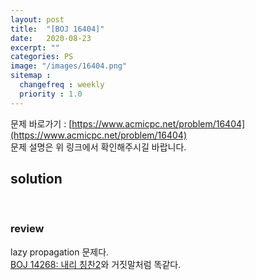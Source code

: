 ```yaml
---
layout: post
title:  "[BOJ 16404]"
date:   2020-08-23
excerpt: ""
categories: PS
image: "/images/16404.png"
sitemap :
  changefreq : weekly
  priority : 1.0
---
```


문제 바로가기 : [https://www.acmicpc.net/problem/16404](https://www.acmicpc.net/problem/16404)<br>
문제 설명은 위 링크에서 확인해주시길 바랍니다.
<br>
## solution
<script src="https://gist.github.com/yooniversal/f8a049ff0ef292d571e2705f4d845d71.js"></script>
<br>

### review
lazy propagation 문제다.<br>
[BOJ 14268: 내리 칭찬2](https://yooniversal.github.io/blog/post76/)와 거짓말처럼 똑같다.

<script src="https://utteranc.es/client.js"
        repo="yooniversal/blog-comments"
        issue-term="pathname"
        theme="github-light"
        crossorigin="anonymous"
        async>
</script>
